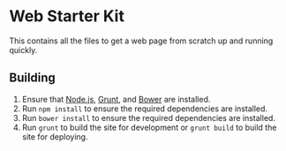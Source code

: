 # Web Starter Kit

This contains all the files to get a web page from scratch up and running quickly.

## Building

1. Ensure that [Node.js](http://nodejs.org), [Grunt](http://gruntjs.com), and [Bower](http://bower.io) are installed.
2. Run `npm install` to ensure the required dependencies are installed.
3. Run `bower install` to ensure the required dependencies are installed.
4. Run `grunt` to build the site for development or `grunt build` to build the site for deploying.
